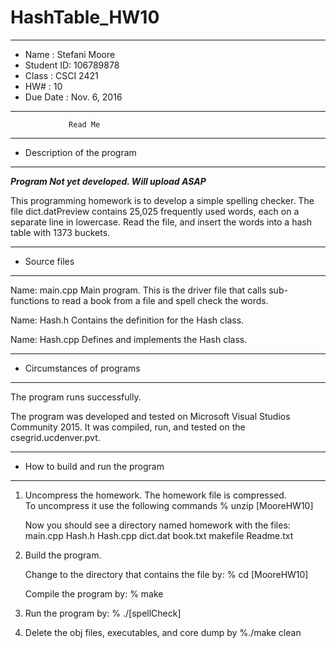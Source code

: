 # HashTable_HW10
*******************************************************
*  Name      :  Stefani Moore        
*  Student ID:  106789878  
*  Class     :  CSCI 2421           
*  HW#       :  10                
*  Due Date  :  Nov. 6, 2016
*******************************************************


                 Read Me


*******************************************************
*  Description of the program
*******************************************************

***Program Not yet developed. Will upload ASAP***

This programming homework is to develop a simple spelling 
checker. The file dict.datPreview contains 25,025 frequently 
used words, each on a separate line in lowercase. Read the 
file, and insert the words into a hash table with 1373 buckets.


*******************************************************
*  Source files
*******************************************************

Name:  main.cpp
   Main program.  This is the driver file that calls sub-functions
   to read a book from a file and spell check the words.

Name:  Hash.h
   Contains the definition for the Hash class.  

Name: Hash.cpp
   Defines and implements the Hash class.    
   
*******************************************************
*  Circumstances of programs
*******************************************************

   The program runs successfully.  
   
   The program was developed and tested on Microsoft Visual
   Studios Community 2015.  It was compiled, run, and tested 
   on the csegrid.ucdenver.pvt.


*******************************************************
*  How to build and run the program
*******************************************************

1. Uncompress the homework.  The homework file is compressed.  
   To uncompress it use the following commands 
       % unzip [MooreHW10]

   Now you should see a directory named homework with the files:
        main.cpp
       	Hash.h
       	Hash.cpp
	dict.dat
	book.txt
        makefile
        Readme.txt

2. Build the program.

    Change to the directory that contains the file by:
    % cd [MooreHW10] 

    Compile the program by:
    % make

3. Run the program by:
   % ./[spellCheck]

4. Delete the obj files, executables, and core dump by
   %./make clean
